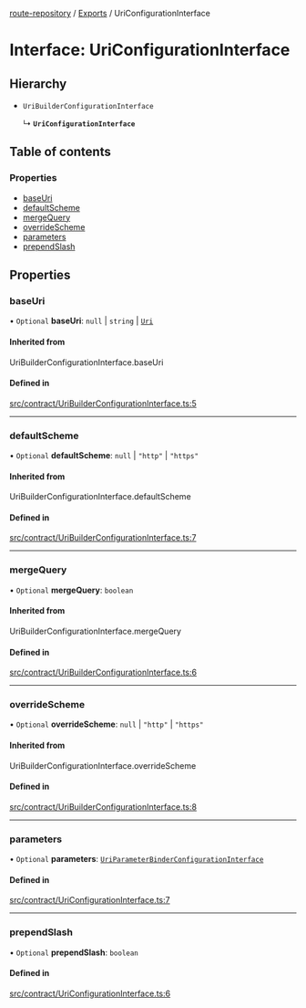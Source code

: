 [route-repository](../README.md) / [Exports](../modules.md) / UriConfigurationInterface

# Interface: UriConfigurationInterface

## Hierarchy

- `UriBuilderConfigurationInterface`

  ↳ **`UriConfigurationInterface`**

## Table of contents

### Properties

- [baseUri](UriConfigurationInterface.md#baseuri)
- [defaultScheme](UriConfigurationInterface.md#defaultscheme)
- [mergeQuery](UriConfigurationInterface.md#mergequery)
- [overrideScheme](UriConfigurationInterface.md#overridescheme)
- [parameters](UriConfigurationInterface.md#parameters)
- [prependSlash](UriConfigurationInterface.md#prependslash)

## Properties

### baseUri

• `Optional` **baseUri**: ``null`` \| `string` \| [`Uri`](../classes/Uri.md)

#### Inherited from

UriBuilderConfigurationInterface.baseUri

#### Defined in

[src/contract/UriBuilderConfigurationInterface.ts:5](https://github.com/nonetallt/front-to-back-router/blob/ae9086a/src/contract/UriBuilderConfigurationInterface.ts#L5)

___

### defaultScheme

• `Optional` **defaultScheme**: ``null`` \| ``"http"`` \| ``"https"``

#### Inherited from

UriBuilderConfigurationInterface.defaultScheme

#### Defined in

[src/contract/UriBuilderConfigurationInterface.ts:7](https://github.com/nonetallt/front-to-back-router/blob/ae9086a/src/contract/UriBuilderConfigurationInterface.ts#L7)

___

### mergeQuery

• `Optional` **mergeQuery**: `boolean`

#### Inherited from

UriBuilderConfigurationInterface.mergeQuery

#### Defined in

[src/contract/UriBuilderConfigurationInterface.ts:6](https://github.com/nonetallt/front-to-back-router/blob/ae9086a/src/contract/UriBuilderConfigurationInterface.ts#L6)

___

### overrideScheme

• `Optional` **overrideScheme**: ``null`` \| ``"http"`` \| ``"https"``

#### Inherited from

UriBuilderConfigurationInterface.overrideScheme

#### Defined in

[src/contract/UriBuilderConfigurationInterface.ts:8](https://github.com/nonetallt/front-to-back-router/blob/ae9086a/src/contract/UriBuilderConfigurationInterface.ts#L8)

___

### parameters

• `Optional` **parameters**: [`UriParameterBinderConfigurationInterface`](UriParameterBinderConfigurationInterface.md)

#### Defined in

[src/contract/UriConfigurationInterface.ts:7](https://github.com/nonetallt/front-to-back-router/blob/ae9086a/src/contract/UriConfigurationInterface.ts#L7)

___

### prependSlash

• `Optional` **prependSlash**: `boolean`

#### Defined in

[src/contract/UriConfigurationInterface.ts:6](https://github.com/nonetallt/front-to-back-router/blob/ae9086a/src/contract/UriConfigurationInterface.ts#L6)
